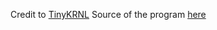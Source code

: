 Credit to [TinyKRNL](http://hex.pp.ua/nt-native-applications-shell-eng.php)
Source of the program [here](https://github.com/amdf/NativeShell)
